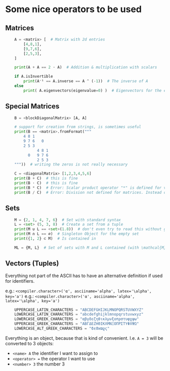 # Some nice operators to be used

## Matrices

```python
    A = <matrix> [  # Matrix with 2d entries
        [4,8,1],
        [9,7,6],
        [2,5,3],
    ]

    print(A + A == 2 ⋅ A)  # Addition & multiplication with scalars

    if A.isInvertible
        print(A⁻¹ == A.inverse == A ^ (-1))  # The inverse of A
    else
        print( A.eigenvectors(eigenvalue=0) )  # Eigenvectors for the eigenvalue 0
```

## Special Matrices

```python
    B = <blockDiagonalMatrix> [A, A]

    # support for creation from strings, is sometimes useful
    print(B == <matrix>.fromFormat("""
        4 8 1      
        9 7 6   0  
        2 5 3      
              4 8 1
          0   9 7 6
              2 5 3
    """))  # writing the zeros is not really necessary

    C = <diagonalMatrix> [1,2,3,4,5,6]
    print(B + C)  # this is fine
    print(B ⋅ C)  # this is fine
    print(B * C)  # Error: Scalar product operator "*" is defined for vectors, did you mean multiplication "⋅"
    print(B / C)  # Error: Division not defined for matrices. Instead of "A / B" use "A ⋅ B­⁻¹"
```

## Sets

```python
    M = {2, 1, 4, 7, 6}  # Set with standard syntax
    L = <set> (5, 3, 8)  # Create a set from a tuple
    print(M ∪ L == <set>(1.8))  # don't even try to read this without good syntax highlighting
    print(M ∩ L == ∅)  # Singleton Object for the empty set
    print({1, 2} ⊂ M)  # Is contained in

    ML = {M, L}  # Set of sets with M and L contained (with \mathcal{M})
```

## Vectors (Tuples)

Everything not part of the ASCII has to have an alternative definition if used
for identifiers.

e.g.: `<compiler.character>('α', asciiname='alpha', latex='\alpha', key='a')`
e.g.: `<compiler.character>('α', asciiname='alpha', latex='\alpha', key='a')`

```python
    UPPERCASE_LATIN_CHARACTERS = "ABCDEFGHIJKLMNOPQRSTUVWXYZ"
    LOWERCASE_LATIN_CHARACTERS = "abcdefghijklmnopqrstuvwxyz"
    LOWERCASE_GREEK_CHARACTERS = "αβγδεζηθικλμνξοπρστυφχψω"
    UPPERCASE_GREEK_CHARACTERS = "ABΓΔEZHΘIKΛMNΞOΠΡΣTYΦXΨΩ"
    LOWERCASE_ALT_GREEK_CHARACTERS = "ϐϵϑϰϖϱς"
```

Everything is an object, because that is kind of convenient.
I.e. `A = 3` will be converted to 3 objects:
  * `<name> A` the identifier I want to assign to
  * `<operator> =` the operator I want to use
  * `<number> 3` the number 3
